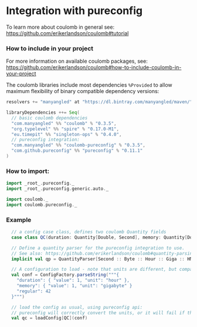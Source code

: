 # Integration with pureconfig

To learn more about coulomb in general see:
https://github.com/erikerlandson/coulomb#tutorial

### How to include in your project

For more information on available coulomb packages, see:
https://github.com/erikerlandson/coulomb#how-to-include-coulomb-in-your-project

The coulomb libraries include most dependencies `%Provided` to allow maximum flexibility
of binary compatible dependency versions:

```scala
resolvers += "manyangled" at "https://dl.bintray.com/manyangled/maven/"

libraryDependencies ++= Seq(
  // basic coulomb dependencies
  "com.manyangled" %% "coulomb" % "0.3.5",
  "org.typelevel" %% "spire" % "0.17.0-M1",
  "eu.timepit" %% "singleton-ops" % "0.4.0",
  // pureconfig integration:
  "com.manyangled" %% "coulomb-pureconfig" % "0.3.5",
  "com.github.pureconfig" %% "pureconfig" % "0.11.1"
)
```

### How to import:

```scala
import _root_.pureconfig._
import _root_.pureconfig.generic.auto._

import coulomb._
import coulomb.pureconfig._
```

### Example

```scala
  // a config case class, defines two coulomb Quantity fields
  case class QC(duration: Quantity[Double, Second], memory: Quantity[Double, Mega %* Byte], regular: Int)

  // Define a quantity parser for the pureconfig integration to use.
  // See also: https://github.com/erikerlandson/coulomb#quantity-parsing
  implicit val qp = QuantityParser[Second :: Byte :: Hour :: Giga :: HNil]

  // A configuration to load - note that units are different, but compatible with the QC fields
  val conf = ConfigFactory.parseString("""{
    "duration": { "value": 1, "unit": "hour" },
    "memory": { "value": 1, "unit": "gigabyte" }
    "regular": 42
  }""")

  // load the config as usual, using pureconfig api:
  // pureconfig will correctly convert the units, or it will fail if the units are not compatible
  val qc = loadConfig[QC](conf)
```
